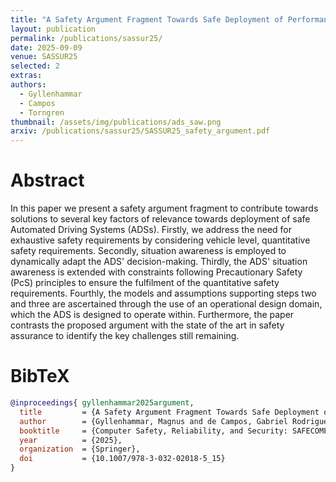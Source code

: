 ```yaml
---
title: "A Safety Argument Fragment Towards Safe Deployment of Performant Automated Driving Systems"
layout: publication
permalink: /publications/sassur25/
date: 2025-09-09
venue: SASSUR25
selected: 2
extras:
authors:
  - Gyllenhammar
  - Campos
  - Torngren
thumbnail: /assets/img/publications/ads_saw.png
arxiv: /publications/sassur25/SASSUR25_safety_argument.pdf
---
```


# Abstract
In this paper we present a safety argument fragment to contribute towards solutions to several key factors of relevance towards deployment of safe Automated Driving Systems (ADSs). Firstly, we address the need for exhaustive safety requirements by considering vehicle level, quantitative safety requirements. Secondly, situation awareness is employed to dynamically adapt the ADS' decision-making. Thirdly, the ADS' situation awareness is extended with constraints following Precautionary Safety (PcS) principles to ensure the fulfilment of the quantitative safety requirements. Fourthly, the models and assumptions supporting steps two and three are ascertained through the use of an operational design domain, which the ADS is designed to operate within. Furthermore, the paper contrasts the proposed argument with the state of the art in safety assurance to identify the key challenges still remaining.

# BibTeX
```bibtex
@inproceedings{ gyllenhammar2025argument,
  title         = {A Safety Argument Fragment Towards Safe Deployment of Performant Automated Driving Systems},
  author        = {Gyllenhammar, Magnus and de Campos, Gabriel Rodrigues and T{\"o}rngren, Martin},
  booktitle     = {Computer Safety, Reliability, and Security: SAFECOMP Workshops, Stockholm, Sweden, September 9},
  year          = {2025},
  organization  = {Springer},
  doi           = {10.1007/978-3-032-02018-5_15}
}
```
